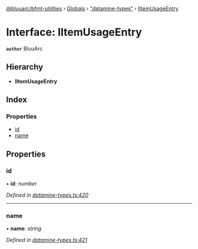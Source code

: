 [@bluuarc/bfmt-utilities](../README.md) › [Globals](../globals.md) › ["datamine-types"](../modules/_datamine_types_.md) › [IItemUsageEntry](_datamine_types_.iitemusageentry.md)

# Interface: IItemUsageEntry

**`author`** BluuArc

## Hierarchy

* **IItemUsageEntry**

## Index

### Properties

* [id](_datamine_types_.iitemusageentry.md#id)
* [name](_datamine_types_.iitemusageentry.md#name)

## Properties

###  id

• **id**: *number*

*Defined in [datamine-types.ts:420](https://github.com/BluuArc/bfmt-utilities/blob/caba68a/src/datamine-types.ts#L420)*

___

###  name

• **name**: *string*

*Defined in [datamine-types.ts:421](https://github.com/BluuArc/bfmt-utilities/blob/caba68a/src/datamine-types.ts#L421)*
